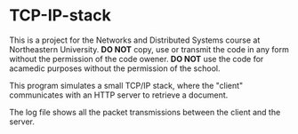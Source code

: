 # TCP-IP-stack

This is a project for the Networks and Distributed Systems course at Northeastern University.
**DO NOT** copy, use or transmit the code in any form without the permission of the code owener.
**DO NOT** use the code for acamedic purposes without the permission of the school.


This program simulates a small TCP/IP stack, where the "client" communicates with an HTTP server to retrieve a document.

The log file shows all the packet transmissions between the client and the server.
